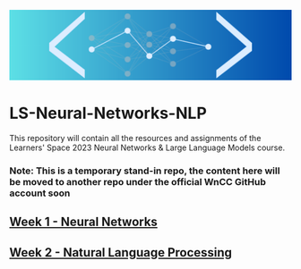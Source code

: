 ![TSS 2023 - Neural Networks and Large Language Models](/misc/banner.png)

# LS-Neural-Networks-NLP

This repository will contain all the resources and assignments of the Learners' Space 2023 Neural Networks &amp; Large Language Models course.

### **Note: This is a temporary stand-in repo, the content here will be moved to another repo under the official WnCC GitHub account soon**

## [Week 1 - Neural Networks](./Week1/)

## [Week 2 - Natural Language Processing](./Week2/)
